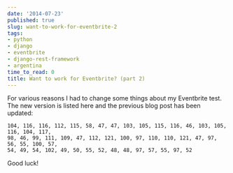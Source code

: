 ```yaml
---
date: '2014-07-23'
published: true
slug: want-to-work-for-eventbrite-2
tags:
- python
- django
- eventbrite
- django-rest-framework
- argentina
time_to_read: 0
title: Want to work for Eventbrite? (part 2)
---
```


For various reasons I had to change some things about my Eventbrite
test. The new version is listed here and the previous blog post has been
updated:

    104, 116, 116, 112, 115, 58, 47, 47, 103, 105, 115, 116, 46, 103, 105, 116, 104, 117,
    98, 46, 99, 111, 109, 47, 112, 121, 100, 97, 110, 110, 121, 47, 97, 56, 55, 100, 57,
    54, 49, 54, 102, 49, 50, 55, 52, 48, 48, 97, 57, 55, 97, 52

Good luck!
